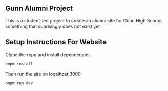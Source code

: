 ## Gunn Alumni Project
This is a student-led project to create an alumni site for Gunn High School, something that suprisingly does not exist yet

## Setup Instructions For Website
Clone the repo and install dependencies

```bash
pnpm install
```
Then run the site on localhost:3000

```bash
pnpm run dev
```
